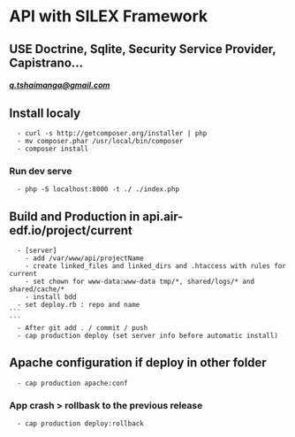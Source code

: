 # API with SILEX Framework

## USE Doctrine, Sqlite, Security Service Provider, Capistrano...
##### q.tshaimanga@gmail.com

## Install localy
````
  - curl -s http://getcomposer.org/installer | php
  - mv composer.phar /usr/local/bin/composer
  - composer install
````

### Run dev serve
````
  - php -S localhost:8000 -t ./ ./index.php
````

## Build and Production in api.air-edf.io/project/current
````
  - [server]
    - add /var/www/api/projectName
    - create linked_files and linked_dirs and .htaccess with rules for current
    - set chown for www-data:www-data tmp/*, shared/logs/* and shared/cache/*
    - install bdd
  - set deploy.rb : repo and name
```
```
  - After git add . / commit / push
  - cap production deploy (set server info before automatic install)
````

## Apache configuration if deploy in other folder
````
  - cap production apache:conf  
````

### App crash > rollbask to the previous release
````
  - cap production deploy:rollback
````




<!--
Ré-installer pour interaction.io, copier bdd, copier UserBundle
Rendre plus generique le role user dans bdd.sqlite, importer download bundle
Ré-installer le front
-->
